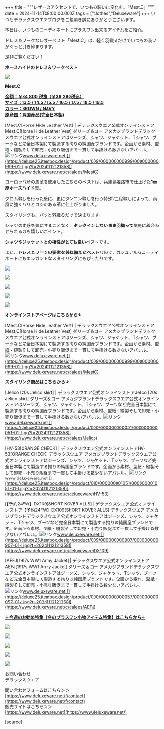 +++
title = """レザーのアクセントで、いつもの装いに変化を。「Mest.C」"""
date = 2024-11-14T08:00:00.000Z
tags = ["clothes","Deluxeware"]
+++
いつもデラックスウエアブログをご覧頂き誠にありがとうございます。

本日は、いつものコーディネートにプラスワン出来るアイテムをご紹介。

ドレス＆ワークなレザーベスト「Mest.C」は、軽く羽織るだけでいつもの装いがぐっと引き締まります。

是非ご覧ください！

**ホースハイドのドレス＆ワークベスト**

[![](https://stat.ameba.jp/user_images/20241114/15/deluxeware/78/3c/j/o1125157515509901806.jpg)](https://stat.ameba.jp/user_images/20241114/15/deluxeware/78/3c/j/o1125157515509901806.jpg)

**Mest.C**

**[金額：￥34,800 税抜（￥38,280税込）](https://www.deluxeware.net/c/dalees/MestC)  
[サイズ：13.5 / 14.5 / 15.5 / 16.5 / 17.5 / 18.5 / 19.5](https://www.deluxeware.net/c/dalees/MestC)  
[カラー：BROWN / NAVY](https://www.deluxeware.net/c/dalees/MestC)  
[原産国：純国産品(完全日本製)](https://www.deluxeware.net/c/dalees/MestC)**

[Mest.C\[Horse Hide Leather Vest\] | デラックスウエア公式オンラインストアMest.C\[Horse Hide Leather Vest\] ダリーズ＆コー アメカジブランドデラックスウエア公式オンラインストアはジーンズ、シャツ、ジャケット、Tシャツ、ブーツなど完全日本製にて製造する拘りの純国産ブランドです。企画から素材、型紙・縫製そして卸売・小売り販促まで一貫して手掛ける数少ないアパレル。![リンク](https://c.stat100.ameba.jp/ameblo/symbols/v3.20.0/svg/gray/editor_link.svg)www.deluxeware.net![](https://deluxe25.itembox.design/product/009/000000000999/000000000999-01-l.jpg?t=20241112121358)](https://www.deluxeware.net/c/dalees/MestC)

ヨーロッパ産の馬革を使用したこちらのベストは、兵庫県姫路市で仕上げた**1㎜厚ホースハイド**製。

クロム鞣しを行った後に、更にタンニン鞣しを行う特殊2工程鞣しによって、雨風に強くハリとコシのある革に仕上がりました。

スタイリングも、パッと羽織るだけで決まります。

シャツの丈感を気にすることなく、**タックインしないまま羽織って**気軽に着合わせられるのも嬉しいポイント。

**シャツやジャケットとの相性がとても良い**ベストです。

また、**ドレスとワークの要素を兼ね備えたベスト**なので、カジュアルなコーディネートにもエレガントなスタイリングにもぴったりです。

[![](https://stat.ameba.jp/user_images/20241114/15/deluxeware/aa/93/j/o1126150015509896155.jpg)](https://stat.ameba.jp/user_images/20241114/15/deluxeware/aa/93/j/o1126150015509896155.jpg)

[![](https://stat.ameba.jp/user_images/20241114/15/deluxeware/b3/ae/j/o1126157615509896151.jpg)](https://stat.ameba.jp/user_images/20241114/15/deluxeware/b3/ae/j/o1126157615509896151.jpg)

[![](https://stat.ameba.jp/user_images/20241114/15/deluxeware/f1/1d/j/o1125157515509896159.jpg)](https://stat.ameba.jp/user_images/20241114/15/deluxeware/f1/1d/j/o1125157515509896159.jpg)

![](https://deluxe25.itembox.design/product/009/000000000999/000000000999-01-l.jpg?t=20241112121358)

![](https://deluxe25.itembox.design/product/009/000000000999/000000000999-03-l.jpg?t=20241112121358)

**オンラインストアページはこちらから↓**

[Mest.C\[Horse Hide Leather Vest\] | デラックスウエア公式オンラインストアMest.C\[Horse Hide Leather Vest\] ダリーズ＆コー アメカジブランドデラックスウエア公式オンラインストアはジーンズ、シャツ、ジャケット、Tシャツ、ブーツなど完全日本製にて製造する拘りの純国産ブランドです。企画から素材、型紙・縫製そして卸売・小売り販促まで一貫して手掛ける数少ないアパレル。![リンク](https://c.stat100.ameba.jp/ameblo/symbols/v3.20.0/svg/gray/editor_link.svg)www.deluxeware.net![](https://deluxe25.itembox.design/product/009/000000000999/000000000999-01-l.jpg?t=20241112121358)](https://www.deluxeware.net/c/dalees/MestC)

**スタイリング商品はこちらから↓**

[Jelico \[20s Jelico shirt\] | デラックスウエア公式オンラインストアJelico \[20s Jelico shirt\] ダリーズ＆コー アメカジブランドデラックスウエア公式オンラインストアはジーンズ、シャツ、ジャケット、Tシャツ、ブーツなど完全日本製にて製造する拘りの純国産ブランドです。企画から素材、型紙・縫製そして卸売・小売り販促まで一貫して手掛ける数少ないアパレル。![リンク](https://c.stat100.ameba.jp/ameblo/symbols/v3.20.0/svg/gray/editor_link.svg)www.deluxeware.net![](https://deluxe25.itembox.design/product/000/000000000051/000000000051-01-l.jpg?t=20241112121358)](https://www.deluxeware.net/c/dalees/Jelico)

[HV-53\[ORANGE CHECK\] | デラックスウエア公式オンラインストアHV-53\[ORANGE CHECK\] デラックスウエア アメカジブランドデラックスウエア公式オンラインストアはジーンズ、シャツ、ジャケット、Tシャツ、ブーツなど完全日本製にて製造する拘りの純国産ブランドです。企画から素材、型紙・縫製そして卸売・小売り販促まで一貫して手掛ける数少ないアパレル。![リンク](https://c.stat100.ameba.jp/ameblo/symbols/v3.20.0/svg/gray/editor_link.svg)www.deluxeware.net![](https://deluxe25.itembox.design/product/010/000000001051/000000001051-01-l.jpg?t=20241112121358)](https://www.deluxeware.net/c/deluxeware/HV-53)

[【予約24FW】DX109\[SHORT KOVER ALLS\] | デラックスウエア公式オンラインストア【予約24FW】DX109\[SHORT KOVER ALLS\] デラックスウエア アメカジブランドデラックスウエア公式オンラインストアはジーンズ、シャツ、ジャケット、Tシャツ、ブーツなど完全日本製にて製造する拘りの純国産ブランドです。企画から素材、型紙・縫製そして卸売・小売り販促まで一貫して手掛ける数少ないアパレル。![リンク](https://c.stat100.ameba.jp/ameblo/symbols/v3.20.0/svg/gray/editor_link.svg)www.deluxeware.net![](https://deluxe25.itembox.design/product/009/000000000907/000000000907-01-l.jpg?t=20241112121358)](https://www.deluxeware.net/c/deluxeware/DX109)

[AEFJ\[1917s WW1 Army Jacket\] | デラックスウエア公式オンラインストアAEFJ\[1917s WW1 Army Jacket\] ダリーズ＆コー アメカジブランドデラックスウエア公式オンラインストアはジーンズ、シャツ、ジャケット、Tシャツ、ブーツなど完全日本製にて製造する拘りの純国産ブランドです。企画から素材、型紙・縫製そして卸売・小売り販促まで一貫して手掛ける数少ないアパレル。![リンク](https://c.stat100.ameba.jp/ameblo/symbols/v3.20.0/svg/gray/editor_link.svg)www.deluxeware.net![](https://deluxe25.itembox.design/product/000/000000000057/000000000057-01-l.jpg?t=20241112121358)](https://www.deluxeware.net/c/dalees/AEFJ)

[**↓今週のお勧め特集【冬のプラスワン小物アイテム特集】はこちらから↓**](https://www.deluxeware.net/c/tokusyu2)

[![](https://stat.ameba.jp/user_images/20241113/16/deluxeware/9c/6b/j/o0800080015509560785.jpg?caw=800)](https://www.deluxeware.net/c/tokusyu2)

[![](https://stat.ameba.jp/user_images/20240614/12/deluxeware/fb/b4/j/o0800026015451324172.jpg?caw=800)](https://www.deluxeware.net/c/2024FWreserveall)

[![](https://stat.ameba.jp/user_images/20240315/15/deluxeware/04/7f/j/o0800026015413271803.jpg?caw=800)](https://www.instagram.com/deluxeware/?hl=ja)

[![](https://stat.ameba.jp/user_images/20220415/12/deluxeware/3b/ce/j/o0800026015103175481.jpg?caw=800)](https://www.deluxeware.net/f/headstore)

[![](https://stat.ameba.jp/user_images/20220415/12/deluxeware/d7/c6/j/o0800026015103175487.jpg?caw=800)](https://www.deluxeware.net/)

お問い合わせ  
デラックスウエア

問い合わせフォームはこちら＞＞  
[https://www.deluxeware.net/f/contact](https://www.deluxeware.net/f/contact)  
販売サイトはこちら＞＞  
[https://www.deluxeware.net](https://www.deluxeware.net/)

[[source]](https://ameblo.jp/deluxeware/entry-12874984600.html)
